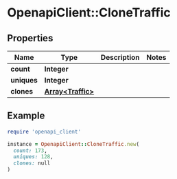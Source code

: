 # OpenapiClient::CloneTraffic

## Properties

| Name | Type | Description | Notes |
| ---- | ---- | ----------- | ----- |
| **count** | **Integer** |  |  |
| **uniques** | **Integer** |  |  |
| **clones** | [**Array&lt;Traffic&gt;**](Traffic.md) |  |  |

## Example

```ruby
require 'openapi_client'

instance = OpenapiClient::CloneTraffic.new(
  count: 173,
  uniques: 128,
  clones: null
)
```

